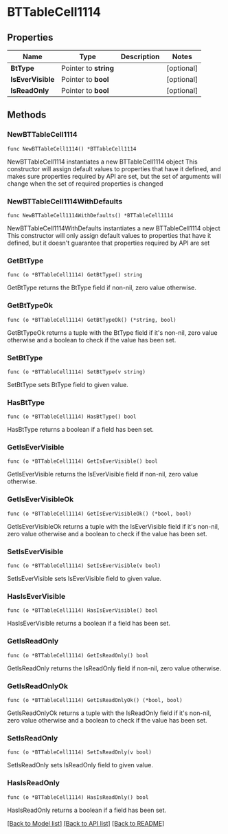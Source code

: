 # BTTableCell1114

## Properties

Name | Type | Description | Notes
------------ | ------------- | ------------- | -------------
**BtType** | Pointer to **string** |  | [optional] 
**IsEverVisible** | Pointer to **bool** |  | [optional] 
**IsReadOnly** | Pointer to **bool** |  | [optional] 

## Methods

### NewBTTableCell1114

`func NewBTTableCell1114() *BTTableCell1114`

NewBTTableCell1114 instantiates a new BTTableCell1114 object
This constructor will assign default values to properties that have it defined,
and makes sure properties required by API are set, but the set of arguments
will change when the set of required properties is changed

### NewBTTableCell1114WithDefaults

`func NewBTTableCell1114WithDefaults() *BTTableCell1114`

NewBTTableCell1114WithDefaults instantiates a new BTTableCell1114 object
This constructor will only assign default values to properties that have it defined,
but it doesn't guarantee that properties required by API are set

### GetBtType

`func (o *BTTableCell1114) GetBtType() string`

GetBtType returns the BtType field if non-nil, zero value otherwise.

### GetBtTypeOk

`func (o *BTTableCell1114) GetBtTypeOk() (*string, bool)`

GetBtTypeOk returns a tuple with the BtType field if it's non-nil, zero value otherwise
and a boolean to check if the value has been set.

### SetBtType

`func (o *BTTableCell1114) SetBtType(v string)`

SetBtType sets BtType field to given value.

### HasBtType

`func (o *BTTableCell1114) HasBtType() bool`

HasBtType returns a boolean if a field has been set.

### GetIsEverVisible

`func (o *BTTableCell1114) GetIsEverVisible() bool`

GetIsEverVisible returns the IsEverVisible field if non-nil, zero value otherwise.

### GetIsEverVisibleOk

`func (o *BTTableCell1114) GetIsEverVisibleOk() (*bool, bool)`

GetIsEverVisibleOk returns a tuple with the IsEverVisible field if it's non-nil, zero value otherwise
and a boolean to check if the value has been set.

### SetIsEverVisible

`func (o *BTTableCell1114) SetIsEverVisible(v bool)`

SetIsEverVisible sets IsEverVisible field to given value.

### HasIsEverVisible

`func (o *BTTableCell1114) HasIsEverVisible() bool`

HasIsEverVisible returns a boolean if a field has been set.

### GetIsReadOnly

`func (o *BTTableCell1114) GetIsReadOnly() bool`

GetIsReadOnly returns the IsReadOnly field if non-nil, zero value otherwise.

### GetIsReadOnlyOk

`func (o *BTTableCell1114) GetIsReadOnlyOk() (*bool, bool)`

GetIsReadOnlyOk returns a tuple with the IsReadOnly field if it's non-nil, zero value otherwise
and a boolean to check if the value has been set.

### SetIsReadOnly

`func (o *BTTableCell1114) SetIsReadOnly(v bool)`

SetIsReadOnly sets IsReadOnly field to given value.

### HasIsReadOnly

`func (o *BTTableCell1114) HasIsReadOnly() bool`

HasIsReadOnly returns a boolean if a field has been set.


[[Back to Model list]](../README.md#documentation-for-models) [[Back to API list]](../README.md#documentation-for-api-endpoints) [[Back to README]](../README.md)


